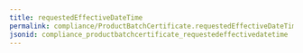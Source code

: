 ```yaml
---
title: requestedEffectiveDateTime
permalink: compliance/ProductBatchCertificate.requestedEffectiveDateTime.html
jsonid: compliance_productbatchcertificate_requestedeffectivedatetime
---
```

